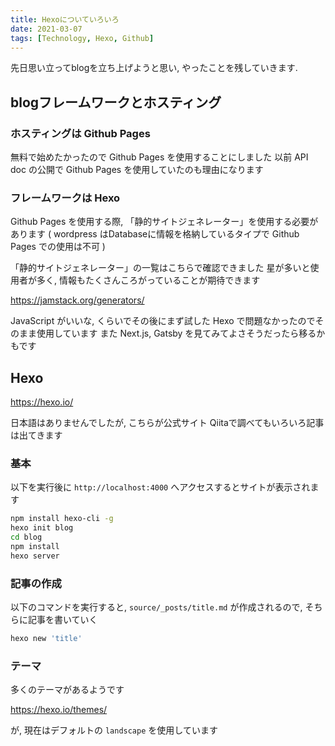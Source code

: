 ```yaml
---
title: Hexoについていろいろ
date: 2021-03-07
tags: [Technology, Hexo, Github]
---
```


<!-- toc -->

先日思い立ってblogを立ち上げようと思い, やったことを残していきます.


## blogフレームワークとホスティング

### ホスティングは Github Pages

無料で始めたかったので Github Pages を使用することにしました
以前 API doc の公開で Github Pages を使用していたのも理由になります

### フレームワークは Hexo

Github Pages を使用する際, 「静的サイトジェネレーター」を使用する必要があります
( wordpress はDatabaseに情報を格納しているタイプで Github Pages での使用は不可 )

「静的サイトジェネレーター」の一覧はこちらで確認できました
星が多いと使用者が多く, 情報もたくさんころがっていることが期待できます

https://jamstack.org/generators/

JavaScript がいいな, くらいでその後にまず試した Hexo で問題なかったのでそのまま使用しています
また Next.js, Gatsby を見てみてよさそうだったら移るかもです

## Hexo 

https://hexo.io/

日本語はありませんでしたが, こちらが公式サイト
Qiitaで調べてもいろいろ記事は出てきます

### 基本

以下を実行後に `http://localhost:4000` へアクセスするとサイトが表示されます

```bash
npm install hexo-cli -g
hexo init blog
cd blog
npm install
hexo server
```

### 記事の作成

以下のコマンドを実行すると, `source/_posts/title.md` が作成されるので, そちらに記事を書いていく

```bash
hexo new 'title'
```

### テーマ

多くのテーマがあるようです

https://hexo.io/themes/

が, 現在はデフォルトの `landscape` を使用しています